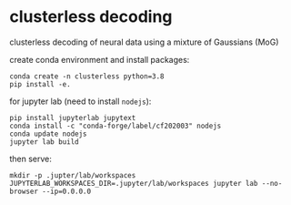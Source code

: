 # clusterless decoding
clusterless decoding of neural data using a mixture of Gaussians (MoG)

create conda environment and install packages:
```
conda create -n clusterless python=3.8
pip install -e.
```

for jupyter lab (need to install `nodejs`):
```
pip install jupyterlab jupytext
conda install -c "conda-forge/label/cf202003" nodejs
conda update nodejs
jupyter lab build
```

then serve:
```
mkdir -p .jupter/lab/workspaces
JUPYTERLAB_WORKSPACES_DIR=.jupyter/lab/workspaces jupyter lab --no-browser --ip=0.0.0.0
```
